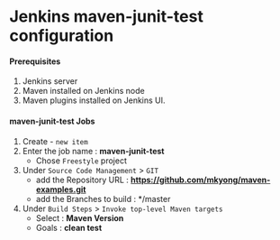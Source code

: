 #  Jenkins maven-junit-test configuration

#### Prerequisites
1. Jenkins server
2. Maven installed on Jenkins node
3. Maven plugins installed on Jenkins UI.

#### maven-junit-test Jobs
1. Create - `new item`
1. Enter the job name : **maven-junit-test**
   - Chose `Freestyle` project
1. Under `Source Code Management` > `GIT`
   - add the Repository URL : **https://github.com/mkyong/maven-examples.git**
   - add the Branches to build : */master
1. Under `Build Steps` > `Invoke top-level Maven targets`
   - Select : **Maven Version**
   - Goals : **clean test**
